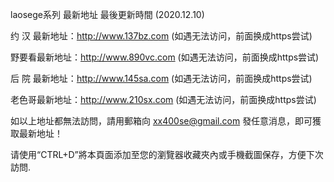 laosege系列 最新地址 最後更新時間 (2020.12.10)


约 汉 最新地址：http://www.137bz.com   (如遇无法访问，前面换成https尝试)

野要看最新地址：http://www.890vc.com   (如遇无法访问，前面换成https尝试)

后 院 最新地址：http://www.145sa.com   (如遇无法访问，前面换成https尝试)

老色哥最新地址：http://www.210sx.com   (如遇无法访问，前面换成https尝试)

如以上地址都無法訪問，請用郵箱向 xx400se@gmail.com 發任意消息，即可獲取最新地址！


请使用“CTRL+D”將本頁面添加至您的瀏覽器收藏夾內或手機截圖保存，方便下次訪問.
